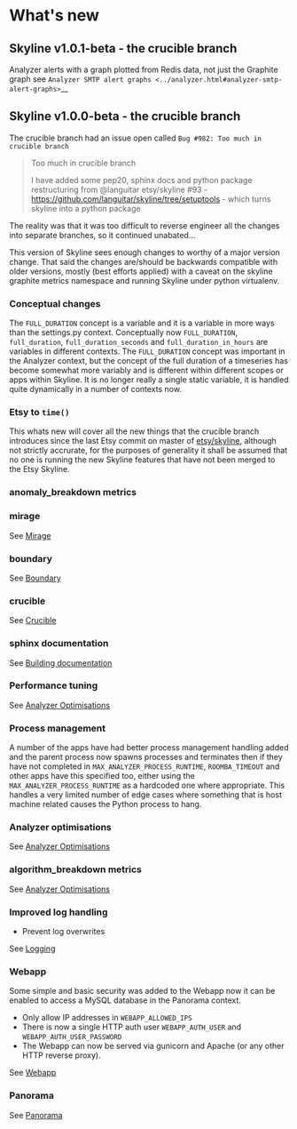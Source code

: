 # What's new

## Skyline v1.0.1-beta - the crucible branch

Analyzer alerts with a graph plotted from Redis data, not just the Graphite
graph see
`Analyzer SMTP alert graphs <../analyzer.html#analyzer-smtp-alert-graphs>`__

## Skyline v1.0.0-beta - the crucible branch

The crucible branch had an issue open called `Bug #982: Too much in crucible branch`

> Too much in crucible branch
>
> I have added some pep20, sphinx docs and python package restructuring from @languitar etsy/skyline #93 - https://github.com/languitar/skyline/tree/setuptools - which turns skyline into a python package

The reality was that it was too difficult to reverse engineer all the changes
into separate branches, so it continued unabated...

This version of Skyline sees enough changes to worthy of a major version change.
That said the changes are/should be backwards compatible with older versions,
mostly (best efforts applied) with a caveat on the skyline graphite metrics
namespace and running Skyline under python virtualenv.

### Conceptual changes

The `FULL_DURATION` concept is a variable and it is a variable in more ways than
the settings.py context.  Conceptually now `FULL_DURATION`, `full_duration`,
`full_duration_seconds` and `full_duration_in_hours` are variables in different
contexts.  The `FULL_DURATION` concept was important in the Analyzer context,
but the concept of the full duration of a timeseries has become somewhat more
variably and is different within different scopes or apps within Skyline.  It is
no longer really a single static variable, it is handled quite dynamically in a
number of contexts now.

### Etsy to `time()`

This whats new will cover all the new things that the crucible branch
introduces since the last Etsy commit on master of
[etsy/skyline](https://github.com/etsy/skyline), although not strictly accrurate, for the
purposes of generality it shall be assumed that no one is running the new Skyline
features that have not been merged to the Etsy Skyline.

### anomaly_breakdown metrics

### mirage

See [Mirage](mirage.html)

### boundary

See [Boundary](boundary.html)

### crucible

See [Crucible](crucible.html)

### sphinx documentation

See [Building documentation](building-documentation.html)

### Performance tuning

See [Analyzer Optimisations](analyzer-optimisation.html)

### Process management

A number of the apps have had better process management handling added and the
parent process now spawns processes and terminates then if they have not
completed in `MAX_ANALYZER_PROCESS_RUNTIME`, `ROOMBA_TIMEOUT` and other apps
have this specified too, either using the `MAX_ANALYZER_PROCESS_RUNTIME` as a
hardcoded one where appropriate.  This handles a very limited number of edge
cases where something that is host machine related causes the Python process to
hang.

### Analyzer optimisations

See [Analyzer Optimisations](analyzer-optimisation.html)

### algorithm_breakdown metrics

See [Analyzer Optimisations](analyzer-optimisation.html)

### Improved log handling

- Prevent log overwrites

See [Logging](logging.html)

### Webapp

Some simple and basic security was added to the Webapp now it can be enabled
to access a MySQL database in the Panorama context.

- Only allow IP addresses in `WEBAPP_ALLOWED_IPS`
- There is now a single HTTP auth user `WEBAPP_AUTH_USER` and
  `WEBAPP_AUTH_USER_PASSWORD`
- The Webapp can now be served via gunicorn and Apache (or any other HTTP
  reverse proxy).

See [Webapp](webapp.html)

### Panorama

See [Panorama](panorama.html)

